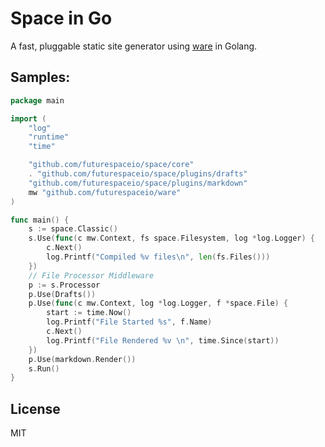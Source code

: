 # Space in Go

A fast, pluggable static site generator using [ware][] in Golang.



## Samples:

```go
package main

import (
	"log"
	"runtime"
	"time"

	"github.com/futurespaceio/space/core"
	. "github.com/futurespaceio/space/plugins/drafts"
	"github.com/futurespaceio/space/plugins/markdown"
	mw "github.com/futurespaceio/ware"
)

func main() {
	s := space.Classic()
	s.Use(func(c mw.Context, fs space.Filesystem, log *log.Logger) {
		c.Next()
		log.Printf("Compiled %v files\n", len(fs.Files()))
	})
	// File Processor Middleware
	p := s.Processor
	p.Use(Drafts())
	p.Use(func(c mw.Context, log *log.Logger, f *space.File) {
		start := time.Now()
		log.Printf("File Started %s", f.Name)
		c.Next()
		log.Printf("File Rendered %v \n", time.Since(start))
	})
	p.Use(markdown.Render())
	s.Run()
}
```


## License

MIT

[ware]: https://github.com/futurespaceio/ware

